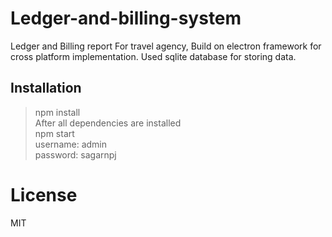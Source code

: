 # Ledger-and-billing-system
Ledger and Billing report For travel agency, Build on electron framework for cross platform implementation. 
Used sqlite database for storing data. 


## Installation

> npm install <br/>
After all dependencies are installed <br/>
> npm start <br/>
username: admin <br/>
password: sagarnpj <br/>

# License

MIT
